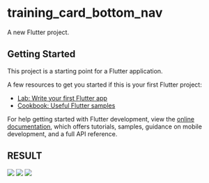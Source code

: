 # training_card_bottom_nav

A new Flutter project.

## Getting Started

This project is a starting point for a Flutter application.

A few resources to get you started if this is your first Flutter project:

- [Lab: Write your first Flutter app](https://docs.flutter.dev/get-started/codelab)
- [Cookbook: Useful Flutter samples](https://docs.flutter.dev/cookbook)

For help getting started with Flutter development, view the
[online documentation](https://docs.flutter.dev/), which offers tutorials,
samples, guidance on mobile development, and a full API reference.

## RESULT
![](C:\Users\PHUC\Desktop\card1.png)
![](C:\Users\PHUC\Desktop\card2.png)
![](C:\Users\PHUC\Desktop\card3.png)

